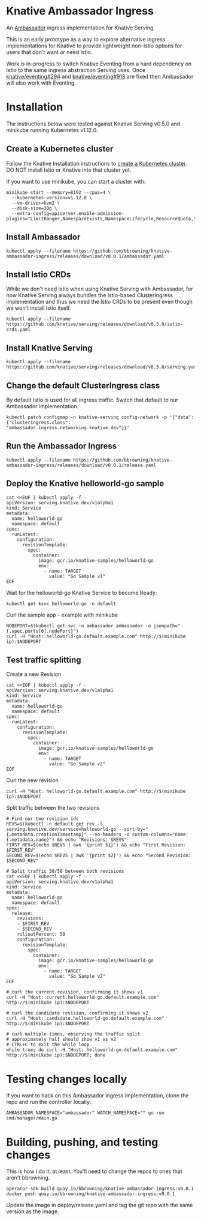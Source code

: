 # Knative Ambassador Ingress

An [Ambassador](https://getambassador.io) ingress implementation for
Knative Serving.

This is an early prototype as a way to explore alternative ingress
implementations for Knative to provide lightweight non-Istio options
for users that don't want or need Istio.

Work is in-progress to switch Knative Eventing from a hard dependency
on Istio to the same ingress abstraction Serving uses. Once
[knative/eventing#294](https://github.com/knative/eventing/issues/294)
and
[knative/eventing#918](https://github.com/knative/eventing/issues/918)
are fixed then Ambassador will also work with Eventing.

# Installation

The instructions below were tested against Knative Serving v0.5.0 and
minikube running Kubernetes v1.12.0.

## Create a Kubernetes cluster

Follow the Knative Installation instructions to [create a Kubernetes
cluster](https://www.knative.dev/docs/install/). DO NOT install Istio
or Knative into that cluster yet.

If you want to use minikube, you can start a cluster with:

```shell
minikube start --memory=8192 --cpus=4 \
  --kubernetes-version=v1.12.0 \
  --vm-driver=kvm2 \
  --disk-size=30g \
  --extra-config=apiserver.enable-admission-plugins="LimitRanger,NamespaceExists,NamespaceLifecycle,ResourceQuota,ServiceAccount,DefaultStorageClass,MutatingAdmissionWebhook"
```

## Install Ambassador

```shell
kubectl apply --filename https://github.com/bbrowning/knative-ambassador-ingress/releases/download/v0.0.1/ambassador.yaml
```

## Install Istio CRDs

While we don't need Istio when using Knative Serving with Ambassador,
for now Knative Serving always bundles the Istio-based ClusterIngress
implementation and thus we need the Istio CRDs to be present even
though we won't install Istio itself.

```shell
kubectl apply --filename https://github.com/knative/serving/releases/download/v0.5.0/istio-crds.yaml
```

## Install Knative Serving

```shell
kubectl apply --filename https://github.com/knative/serving/releases/download/v0.5.0/serving.yaml
```

## Change the default ClusterIngress class

By default Istio is used for all ingress traffic. Switch that default
to our Ambassador implementation.

```shell
kubectl patch configmap -n knative-serving config-network -p '{"data": {"clusteringress.class": "ambassador.ingress.networking.knative.dev"}}'
```

## Run the Ambassador Ingress

```shell
kubectl apply --filename https://github.com/bbrowning/knative-ambassador-ingress/releases/download/v0.0.1/release.yaml
```

## Deploy the Knative helloworld-go sample

```shell
cat <<EOF | kubectl apply -f -
apiVersion: serving.knative.dev/v1alpha1
kind: Service
metadata:
  name: helloworld-go
  namespace: default
spec:
  runLatest:
    configuration:
      revisionTemplate:
        spec:
          container:
            image: gcr.io/knative-samples/helloworld-go
            env:
              - name: TARGET
                value: "Go Sample v1"
EOF
```

Wait for the helloworld-go Knative Service to become Ready:
```shell
kubectl get ksvc helloworld-go -n default
```

Curl the sample app - example with minikube
```shell
NODEPORT=$(kubectl get svc -n ambassador ambassador -o jsonpath="{.spec.ports[0].nodePort}")
curl -H "Host: helloworld-go.default.example.com" http://$(minikube ip):$NODEPORT
```

## Test traffic splitting

Create a new Revision 
```shell
cat <<EOF | kubectl apply -f -
apiVersion: serving.knative.dev/v1alpha1
kind: Service
metadata:
  name: helloworld-go
  namespace: default
spec:
  runLatest:
    configuration:
      revisionTemplate:
        spec:
          container:
            image: gcr.io/knative-samples/helloworld-go
            env:
              - name: TARGET
                value: "Go Sample v2"
EOF
```

Curl the new revision
```shell
curl -H "Host: helloworld-go.default.example.com" http://$(minikube ip):$NODEPORT
```

Split traffic between the two revisions
```shell
# Find our two revision ids
REVS=$(kubectl -n default get rev -l serving.knative.dev/service=helloworld-go --sort-by="{.metadata.creationTimestamp}" --no-headers -o custom-columns="name:{.metadata.name}") && echo "Revisions: $REVS"
FIRST_REV=$(echo $REVS | awk '{print $1}') && echo "First Revision: $FIRST_REV"
SECOND_REV=$(echo $REVS | awk '{print $2}') && echo "Second Revision: $SECOND_REV"

# Split traffic 50/50 between both revisions
cat <<EOF | kubectl apply -f -
apiVersion: serving.knative.dev/v1alpha1
kind: Service
metadata:
  name: helloworld-go
  namespace: default
spec:
  release:
    revisions:
    - $FIRST_REV
    - $SECOND_REV
    rolloutPercent: 50
    configuration:
      revisionTemplate:
        spec:
          container:
            image: gcr.io/knative-samples/helloworld-go
            env:
              - name: TARGET
                value: "Go Sample v2"
EOF

# curl the current revision, confirming it shows v1
curl -H "Host: current.helloworld-go.default.example.com" http://$(minikube ip):$NODEPORT

# curl the candidate revision, confirming it shows v2
curl -H "Host: candidate.helloworld-go.default.example.com" http://$(minikube ip):$NODEPORT

# curl multiple times, observing the traffic split
# approximately half should show v1 vs v2
# CTRL+C to exit the while loop
while true; do curl -H "Host: helloworld-go.default.example.com" http://$(minikube ip):$NODEPORT; done
```

# Testing changes locally

If you want to hack on this Ambassador ingress implementation, clone
the repo and run the controller locally:

```shell
AMBASSADOR_NAMESPACE="ambassador" WATCH_NAMESPACE="" go run cmd/manager/main.go
```

# Building, pushing, and testing changes

This is how I do it, at least. You'll need to change the repos to ones
that aren't bbrowning.

```shell
operator-sdk build quay.io/bbrowning/knative-ambassador-ingress:v0.0.1
docker push quay.io/bbrowning/knative-ambassador-ingress:v0.0.1
```

Update the image in deploy/release.yaml and tag the git repo with the
same version as the image.
